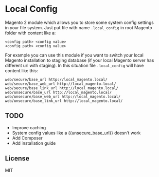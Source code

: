# Local Config

Magento 2 module which allows you to store some system config settings in your file system. Just put file with name `.local_config` in root Magento folder with content like a:

```data
<config path> <config value>
<config path> <config value>
```

For example you can use this module if you want to switch your local Magento installation to staging database (if your local Magento server has different url with staging). In this situation file `.local_config` will have content like this:

```data
web/secure/base_url http://local_magento.local/
web/secure/base_web_url http://local_magento.local/
web/secure/base_link_url http://local_magento.local/
web/unsecure/base_url http://local_magento.local/
web/unsecure/base_web_url http://local_magento.local/
web/unsecure/base_link_url http://local_magento.local/
```

## TODO

 - Improve caching
 - System config values like a {{unsecure_base_url}} doesn't work
 - Add Composer
 - Add installation guide

License
----

MIT